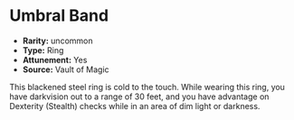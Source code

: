 
# Umbral Band

* **Rarity:** uncommon
* **Type:** Ring
* **Attunement:** Yes
* **Source:** Vault of Magic


This blackened steel ring is cold to the touch. While wearing this ring, you have darkvision out to a range of 30 feet, and you have advantage on Dexterity (Stealth) checks while in an area of dim light or darkness.
